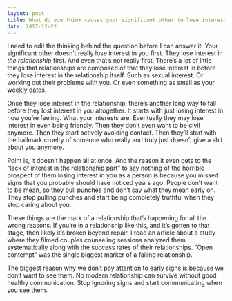 ```yaml
---
layout: post
title: What do you think causes your significant other to lose interest in you after so many years?
date: 2017-12-22
---
```


<p>I need to edit the thinking behind the question before I can answer it. Your significant other doesn’t really lose interest in you first. They lose interest in <i>the relationship</i> first. And even that’s not really first. There’s a lot of little things that relationships are composed of that they lose interest in before they lose interest in the relationship itself. Such as sexual interest. Or working out their problems with you. Or even something as small as your weekly dates.</p><p>Once they lose interest in the relationship, there’s another long way to fall before they lost interest in you altogether. It starts with just losing interest in how you’re feeling. What your interests are. Eventually they may lose interest in even being friendly. Then they don’t even want to be civil anymore. Then they start actively avoiding contact. Then they’ll start with the hallmark cruelty of someone who really and truly just doesn’t give a shit about you anymore.</p><p>Point is, it doesn’t happen all at once. And the reason it even gets to the “lack of interest in the relationship part” to say nothing of the horrible prospect of them losing interest in you as a person is because you missed signs that you probably should have noticed years ago. People don’t want to be mean, so they pull punches and don’t say what they mean early on. They stop pulling punches and start being completely truthful when they stop caring about you.</p><p>These things are the mark of a relationship that’s happening for all the wrong reasons. If you’re in a relationship like this, and it’s gotten to that stage, then likely it’s broken beyond repair. I read an article about a study where they filmed couples counseling sessions analyzed them systematically along with the success rates of their relationships. “Open contempt” was the single biggest marker of a failing relationship.</p><p>The biggest reason why we don’t pay attention to early signs is because we don’t want to see them. No modern relationship can survive without good healthy communication. Stop ignoring signs and start communicating when you see them.</p>
